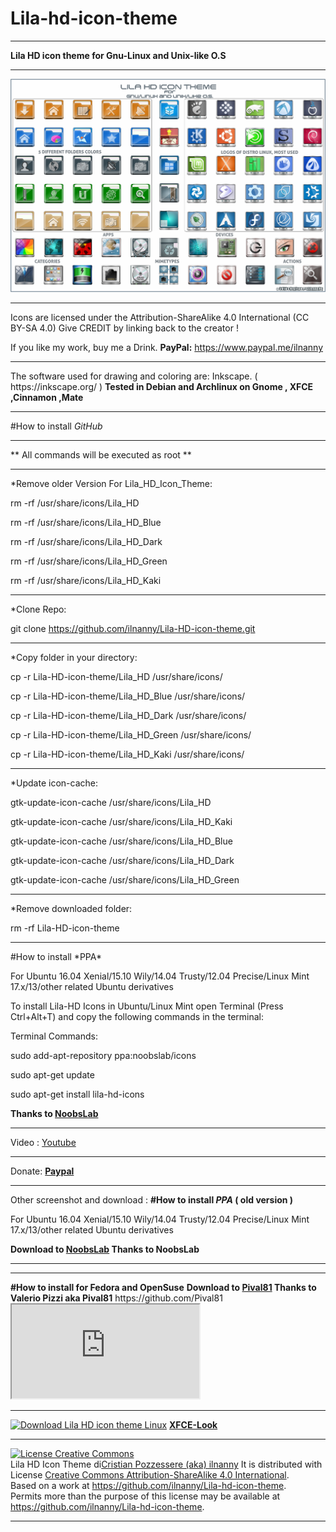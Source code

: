 
# Lila-hd-icon-theme
<hr align=”left” size=”1″ width=”300″ color=”red” noshade>
<b>Lila HD icon theme for Gnu-Linux and Unix-like O.S</b>
<hr align=”left” size=”1″ width=”300″ color=”red” noshade>
<img src="https://github.com/ilnanny/Lila-hd-icon-theme/blob/master/Lila-HD-Icon-theme-2.6-Preview.jpg?raw=true"Lila HD icon Theme Master">  

<hr align=”left” size=”1″ width=”300″ color=”red” noshade>
Icons are licensed under the Attribution-ShareAlike 4.0 International (CC BY-SA 4.0)
Give CREDIT by linking back to the creator !

If you like my work, buy me a Drink.
<b>PayPal:</b>
https://www.paypal.me/ilnanny
<hr align=”left” size=”1″ width=”300″ color=”red” noshade>
The software used for drawing and coloring are: Inkscape. ( https://inkscape.org/ )
<b>Tested in Debian and Archlinux on Gnome , XFCE ,Cinnamon ,Mate </b>
<hr align=”left” size=”1″ width=”300″ color=”red” noshade>

#How to install *GitHub*
<hr align=”left” size=”1″ width=”300″ color=”red” noshade>
** All commands will be executed as root **
<hr align=”left” size=”1″ width=”300″ color=”red” noshade>
*Remove older Version For Lila_HD_Icon_Theme:

 <P>rm -rf /usr/share/icons/Lila_HD</P>
 <P>rm -rf /usr/share/icons/Lila_HD_Blue</P>
 <P>rm -rf /usr/share/icons/Lila_HD_Dark</P>
 <P>rm -rf /usr/share/icons/Lila_HD_Green</P>
 <P>rm -rf /usr/share/icons/Lila_HD_Kaki</P>
<hr align=”left” size=”1″ width=”300″ color=”red” noshade>
*Clone Repo:

 git clone https://github.com/ilnanny/Lila-HD-icon-theme.git
<hr align=”left” size=”1″ width=”300″ color=”red” noshade>
*Copy folder in your directory:
       
<P>cp -r Lila-HD-icon-theme/Lila_HD /usr/share/icons/</P>
<P>cp -r Lila-HD-icon-theme/Lila_HD_Blue /usr/share/icons/</P>
<P>cp -r Lila-HD-icon-theme/Lila_HD_Dark /usr/share/icons/</P>
<P>cp -r Lila-HD-icon-theme/Lila_HD_Green /usr/share/icons/</P>
<P>cp -r Lila-HD-icon-theme/Lila_HD_Kaki /usr/share/icons/</P>
<hr align=”left” size=”1″ width=”300″ color=”red” noshade></P>
*Update icon-cache:

<P>gtk-update-icon-cache /usr/share/icons/Lila_HD</P>
<P>gtk-update-icon-cache /usr/share/icons/Lila_HD_Kaki</P>
<P>gtk-update-icon-cache /usr/share/icons/Lila_HD_Blue</P>
<P>gtk-update-icon-cache /usr/share/icons/Lila_HD_Dark</P>
<P>gtk-update-icon-cache /usr/share/icons/Lila_HD_Green</P>
<hr align=”left” size=”1″ width=”300″ color=”red” noshade>
*Remove downloaded folder:

 rm -rf Lila-HD-icon-theme
<hr align=”left” size=”1″ width=”300″ color=”red” noshade>
#How to install *PPA*
<P>For Ubuntu 16.04 Xenial/15.10 Wily/14.04 Trusty/12.04 Precise/Linux Mint 17.x/13/other related Ubuntu derivatives</P>
<P>To install Lila-HD Icons in Ubuntu/Linux Mint open Terminal (Press Ctrl+Alt+T) and copy the following commands in the terminal:</P>
<P>Terminal Commands:</P>
<P>sudo add-apt-repository ppa:noobslab/icons</P>
<P>sudo apt-get update</P>
<P>sudo apt-get install lila-hd-icons</P>
<b> Thanks to  <a href="http://www.noobslab.com/" target="_blank">NoobsLab</a> </b>
<hr align=”left” size=”1″ width=”300″ color=”red” noshade>
Video : <a href="https://www.youtube.com/watch?v=oF1cSRwulas" target="_blank">Youtube</a>
<hr align=”left” size=”1″ width=”300″ color=”red” noshade>

Donate:
<b><a href="https://www.paypal.me/ilnanny" target="_blank">Paypal</a></b>

<hr align=”left” size=”1″ width=”300″ color=”red” noshade>

Other screenshot and download :
<b>#How to install *PPA* ( old version )</b>
<p>For Ubuntu 16.04 Xenial/15.10 Wily/14.04 Trusty/12.04 Precise/Linux Mint 17.x/13/other related Ubuntu derivatives</p>
<b> Download  to  <a href="http://www.noobslab.com/2016/03/lila-hd-icons-designed-for-linuxunix.html" target="_blank">NoobsLab</a> </b>
<b>Thanks to NoobsLab</b> 
<hr color="”red”" align="”left”" size="”1″" width="”300″" noshade="">
<hr align=”left” size=”1″ width=”300″ color=”red” noshade>
<b>#How to install for Fedora  and OpenSuse</b>
<b> Download  to  <a href="http://software.opensuse.org/download?project=home:Pival81&amp;package=lila-hd-icon-theme" target="_blank">Pival81</a> </b>
<b>Thanks to  Valerio Pizzi aka Pival81</b>
https://github.com/Pival81
<iframe src="http://software.opensuse.org/download/iframe?project=home:Pival81&package=lila-hd-icon-theme"></iframe>

<hr align=”left” size=”1″ width=”300″ color=”red” noshade>
<a href="https://sourceforge.net/p/lila-hd-icontheme/" rel="nofollow"><img alt="Download Lila HD icon theme Linux " src="https://sourceforge.net/sflogo.php?type=8&group_id=2676798"></a>

<meta name="pling-site-verification" content="28b49771eb7de6cc3242bd18961a718f" />
<b><a href="https://www.xfce-look.org/p/1015803/" target="_blank">XFCE-Look</a></b>

<hr align=”left” size=”1″ width=”300″ color=”red” noshade>
<a rel="license" href="http://creativecommons.org/licenses/by-sa/4.0/"><img alt="License Creative Commons" style="border-width:0" src="https://i.creativecommons.org/l/by-sa/4.0/88x31.png" /></a><br /><span xmlns:dct="http://purl.org/dc/terms/" href="http://purl.org/dc/dcmitype/StillImage" property="dct:title" rel="dct:type">Lila HD Icon Theme</span> di<a xmlns:cc="http://creativecommons.org/ns#" href="https://github.com/ilnanny/Lila-hd-icon-theme" property="cc:attributionName" rel="cc:attributionURL">Cristian Pozzessere (aka) ilnanny</a> It is distributed with License <a rel="license" href="http://creativecommons.org/licenses/by-sa/4.0/">Creative Commons Attribution-ShareAlike 4.0 International</a>.<br />Based on a work at <a xmlns:dct="http://purl.org/dc/terms/" href="https://github.com/ilnanny/Lila-hd-icon-theme" rel="dct:source">https://github.com/ilnanny/Lila-hd-icon-theme</a>.<br />Permits more than the purpose of this license may be available at <a xmlns:cc="http://creativecommons.org/ns#" href="https://github.com/ilnanny/Lila-hd-icon-theme" rel="cc:morePermissions">https://github.com/ilnanny/Lila-hd-icon-theme</a>.
<hr align=”left” size=”1″ width=”300″ color=”red” noshade>


